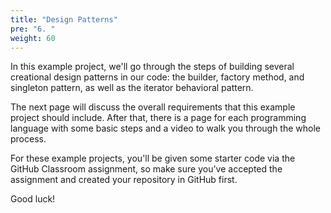 ```yaml
---
title: "Design Patterns"
pre: "6. "
weight: 60
---
```


In this example project, we'll go through the steps of building several creational design patterns in our code: the builder, factory method, and singleton pattern, as well as the iterator behavioral pattern. 

The next page will discuss the overall requirements that this example project should include. After that, there is a page for each programming language with some basic steps and a video to walk you through the whole process. 

For these example projects, you'll be given some starter code via the GitHub Classroom assignment, so make sure you've accepted the assignment and created your repository in GitHub first.

Good luck!
